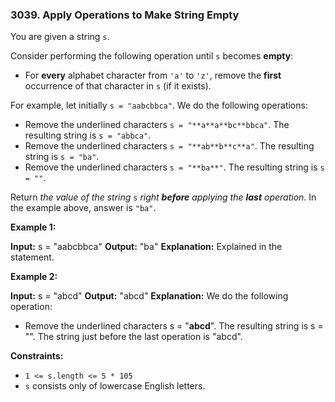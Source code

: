 ### 3039\. Apply Operations to Make String Empty

You are given a string `s`.

Consider performing the following operation until `s` becomes **empty**:

*   For **every** alphabet character from `'a'` to `'z'`, remove the **first** occurrence of that character in `s` (if it exists).

For example, let initially `s = "aabcbbca"`. We do the following operations:

*   Remove the underlined characters `s = "**a**a**bc**bbca"`. The resulting string is `s = "abbca"`.
*   Remove the underlined characters `s = "**ab**b**c**a"`. The resulting string is `s = "ba"`.
*   Remove the underlined characters `s = "**ba**"`. The resulting string is `s = ""`.

Return _the value of the string_ `s` _right **before** applying the **last** operation_. In the example above, answer is `"ba"`.

**Example 1:**

**Input:** s = "aabcbbca"
**Output:** "ba"
**Explanation:** Explained in the statement.

**Example 2:**

**Input:** s = "abcd"
**Output:** "abcd"
**Explanation:** We do the following operation:
- Remove the underlined characters s = "**abcd**". The resulting string is s = "".
The string just before the last operation is "abcd".

**Constraints:**

*   `1 <= s.length <= 5 * 105`
*   `s` consists only of lowercase English letters.
